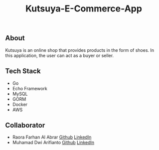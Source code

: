 <div align="center">
  <h1>Kutsuya-E-Commerce-App</h1>
</div>
</br>

## About
Kutsuya is an online shop that provides products in the form of shoes. In this application, the user can act as a buyer or seller.

## Tech Stack
- Go
- Echo Framework
- MySQL
- GORM
- Docker
- AWS

## Collaborator
* Raora Farhan Al Abrar [Github](https://github.com/raorafarhan) [LinkedIn](https://www.linkedin.com/in/raorafarhanalabrar/)
* Muhamad Dwi Arifianto [Github](https://github.com/muhdwiar) [LinkedIn](https://www.linkedin.com/in/muhamad-dwi-arifianto-b76147238/)
